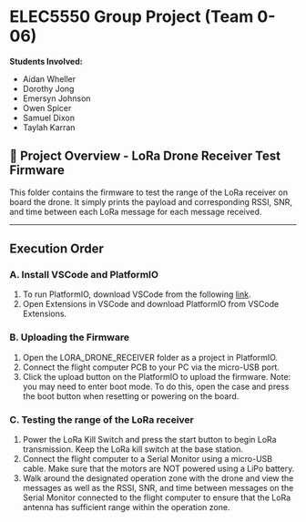 # ELEC5550 Group Project (Team 0-06)

**Students Involved:**
- Aidan	Wheller
- Dorothy Jong
- Emersyn Johnson
- Owen Spicer
- Samuel Dixon
- Taylah Karran

## 📁 Project Overview - LoRa Drone Receiver Test Firmware

This folder contains the firmware to test the range of the LoRa receiver on board the drone. It simply prints the payload and corresponding RSSI, SNR, and time between each LoRa message for each message received. 

---
## Execution Order
### **A. Install VSCode and PlatformIO**
1. To run PlatformIO, download VSCode from the following [link](https://platformio.org/platformio-ide).
1. Open Extensions in VSCode and download PlatformIO from VSCode Extensions.

### **B. Uploading the Firmware**
1. Open the LORA_DRONE_RECEIVER folder as a project in PlatformIO.
1. Connect the flight computer PCB to your PC via the micro-USB port.
1. Click the upload button on the PlatformIO to upload the firmware. Note: you may need to enter boot mode. To do this, open the case and press the boot button when resetting or powering on the board.

### **C. Testing the range of the LoRa receiver**
1. Power the LoRa Kill Switch and press the start button to begin LoRa transmission. Keep the LoRa kill switch at the base station.
1. Connect the flight computer to a Serial Monitor using a micro-USB cable. Make sure that the motors are NOT powered using a LiPo battery.
1. Walk around the designated operation zone with the drone and view the messages as well as the RSSI, SNR, and time between messages on the Serial Monitor connected to the flight computer to ensure that the LoRa antenna has sufficient range within the operation zone. 
